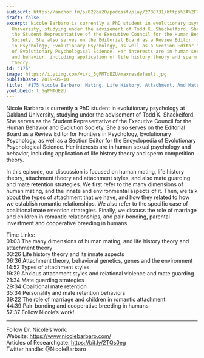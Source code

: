 ```yaml
---
audiourl: https://anchor.fm/s/822ba20/podcast/play/2788731/https%3A%2F%2Fd3ctxlq1ktw2nl.cloudfront.net%2Fstaging%2F2020-02-15%2Fbff5ee053ed46d6ff7bb9c944037e92c.m4a
draft: false
excerpt: Nicole Barbaro is currently a PhD student in evolutionary psychology at Oakland
  University, studying under the advisement of Todd K. Shackelford. She serves as
  the Student Representative of the Executive Council for the Human Behavior and Evolution
  Society. She also serves on the Editorial Board as a Review Editor for Frontiers
  in Psychology, Evolutionary Psychology, as well as a Section Editor for the Encyclopedia
  of Evolutionary Psychological Science. Her interests are in human sexual psychology
  and behavior, including application of life history theory and sperm competition
  theory.
id: '175'
image: https://i.ytimg.com/vi/t_5gPMTdEZU/maxresdefault.jpg
publishDate: 2019-05-10
title: '#175 Nicole Barbaro: Mating, Life History, Attachment, And Mate Guarding'
youtubeid: t_5gPMTdEZU
---
```

<div class="timelinks">

Nicole Barbaro is currently a PhD student in evolutionary psychology at Oakland University, studying under the advisement of Todd K. Shackelford. She serves as the Student Representative of the Executive Council for the Human Behavior and Evolution Society. She also serves on the Editorial Board as a Review Editor for Frontiers in Psychology, Evolutionary Psychology, as well as a Section Editor for the Encyclopedia of Evolutionary Psychological Science. Her interests are in human sexual psychology and behavior, including application of life history theory and sperm competition theory.

In this episode, our discussion is focused on human mating, life history theory, attachment theory and attachment styles, and also mate guarding and mate retention strategies. We first refer to the many dimensions of human mating, and the innate and environmental aspects of it. Then, we talk about the types of attachment that we have, and how they related to how we establish romantic relationships. We also refer to the specific case of coalitional mate retention strategies. Finally, we discuss the role of marriage and children in romantic relationships, and pair-bonding, parental investment and cooperative breeding in humans. 

Time Links:  
<time>01:03</time> The many dimensions of human mating, and life history theory and attachment theory  
<time>03:26</time> Life history theory and its innate aspects                       
<time>06:36</time> Attachment theory, behavioral genetics, genes and the environment                             
<time>14:52</time> Types of attachment styles                         
<time>19:29</time> Anxious attachment styles and relational violence and mate guarding                          
<time>21:34</time> Mate guarding strategies                       
<time>29:34</time> Coalitional mate retention            
<time>35:34</time> Personality and mate retention behaviors        
<time>39:22</time> The role of marriage and children in romantic attachment          
<time>44:39</time> Pair-bonding and cooperative breeding in humans    
<time>57:37</time> Follow Nicole’s work!

---

Follow Dr. Nicole’s work:  
Website: https://www.nicolebarbaro.com/  
Articles of Researchgate: https://bit.ly/2TQs0eg  
Twitter handle: @NicoleBarbaro

</div>

